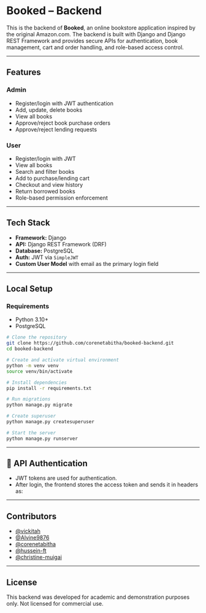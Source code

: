#  Booked – Backend 

This is the backend of **Booked**, an online bookstore application inspired by the original Amazon.com. The backend is built with Django and Django REST Framework and provides secure APIs for authentication, book management, cart and order handling, and role-based access control.

---

##  Features

### Admin

* Register/login with JWT authentication
* Add, update, delete books
* View all books
* Approve/reject book purchase orders
* Approve/reject lending requests

###  User

* Register/login with JWT
* View all books
* Search and filter books
* Add to purchase/lending cart
* Checkout and view history
* Return borrowed books
* Role-based permission enforcement

---

##  Tech Stack

* **Framework:** Django
* **API:** Django REST Framework (DRF)
* **Database:** PostgreSQL
* **Auth:** JWT via `SimpleJWT`
* **Custom User Model** with email as the primary login field

---



##  Local Setup

### Requirements

* Python 3.10+
* PostgreSQL

```bash
# Clone the repository
git clone https://github.com/corenetabitha/booked-backend.git
cd booked-backend

# Create and activate virtual environment
python -m venv venv
source venv/bin/activate  

# Install dependencies
pip install -r requirements.txt

# Run migrations
python manage.py migrate

# Create superuser
python manage.py createsuperuser

# Start the server
python manage.py runserver
```

---

## 🔐 API Authentication

* JWT tokens are used for authentication.
* After login, the frontend stores the access token and sends it in headers as:

  
---


##  Contributors

* [@vickitah](https://github.com/vickitah)
* [@Alvine9876](https://github.com/Alvine9876)
* [@corenetabitha](https://github.com/corenetabitha)
* [@hussein-ft](https://github.com/hussein-ft)
* [@christine-muigai](https://github.com/christine-muigai)

---

## License

This backend was developed for academic and demonstration purposes only. Not licensed for commercial use.

